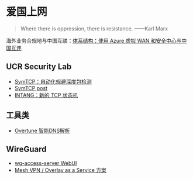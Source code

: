 # 爱国上网

> Where there is oppression, there is resistance. ——Karl Marx

海外业务合规地与中国互联：[体系结构：使用 Azure 虚拟 WAN 和安全中心与中国互连](https://learn.microsoft.com/zh-cn/azure/virtual-wan/interconnect-china)

## UCR Security Lab 

* [SymTCP：自动化规避深度包检测](https://github.com/seclab-ucr/SymTCP)
* [SymTCP post](https://www.ndss-symposium.org/ndss-paper/symtcp-eluding-stateful-deep-packet-inspection-with-automated-discrepancy-discovery/)
* [INTANG：新的 TCP 状态机](https://github.com/seclab-ucr/INTANG)

## 工具类

* [Overtune 智能DNS解析](https://github.com/shawn1m/overture)

## WireGuard


* [wg-access-server WebUI](https://github.com/Place1/wg-access-server)
* [Mesh VPN / Overlay as a Service 方案](https://tailscale.com/)